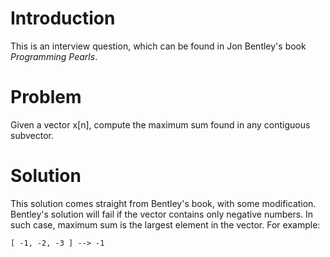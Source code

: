 # Introduction
This is an interview question, which can be found in Jon Bentley's book
*Programming Pearls*.

# Problem
Given a vector x[n], compute the maximum sum found in any contiguous
subvector.

# Solution
This solution comes straight from Bentley's book, with some modification.
Bentley's solution will fail if the vector contains only negative numbers.
In such case, maximum sum is the largest element in the vector.
For example:

	[ -1, -2, -3 ] --> -1
